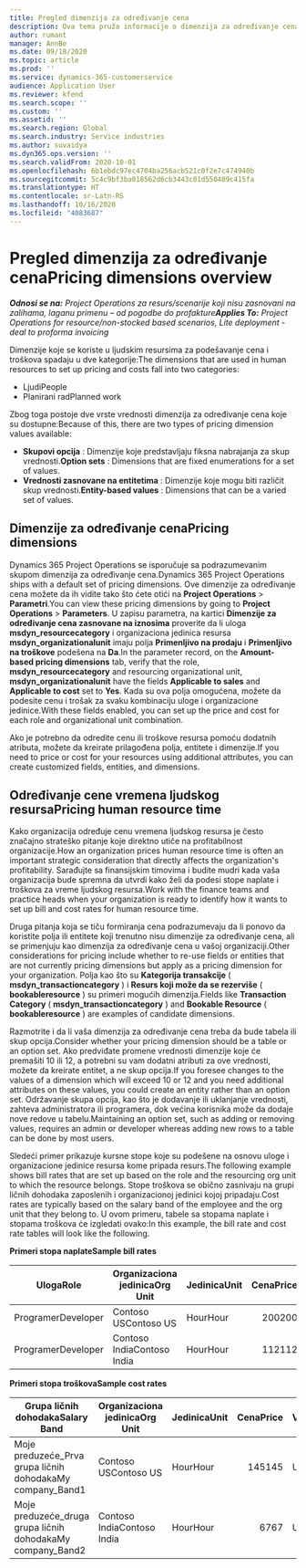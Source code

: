 ```yaml
---
title: Pregled dimenzija za određivanje cena
description: Ova tema pruža informacije o dimenzija za određivanje cena u usluzi Dynamics 365 Project Operations.
author: rumant
manager: AnnBe
ms.date: 09/18/2020
ms.topic: article
ms.prod: ''
ms.service: dynamics-365-customerservice
audience: Application User
ms.reviewer: kfend
ms.search.scope: ''
ms.custom: ''
ms.assetid: ''
ms.search.region: Global
ms.search.industry: Service industries
ms.author: suvaidya
ms.dyn365.ops.version: ''
ms.search.validFrom: 2020-10-01
ms.openlocfilehash: 6b1ebdc97ec4704ba256acb521c0f2e7c474940b
ms.sourcegitcommit: 5c4c9bf3ba018562d6cb3443c01d550489c415fa
ms.translationtype: HT
ms.contentlocale: sr-Latn-RS
ms.lasthandoff: 10/16/2020
ms.locfileid: "4083687"
---
```

# <a name="pricing-dimensions-overview"></a><span data-ttu-id="20971-103">Pregled dimenzija za određivanje cena</span><span class="sxs-lookup"><span data-stu-id="20971-103">Pricing dimensions overview</span></span>

<span data-ttu-id="20971-104">_**Odnosi se na:** Project Operations za resurs/scenarije koji nisu zasnovani na zalihama, laganu primenu – od pogodbe do profakture_</span><span class="sxs-lookup"><span data-stu-id="20971-104">_**Applies To:** Project Operations for resource/non-stocked based scenarios, Lite deployment - deal to proforma invoicing_</span></span>

<span data-ttu-id="20971-105">Dimenzije koje se koriste u ljudskim resursima za podešavanje cena i troškova spadaju u dve kategorije:</span><span class="sxs-lookup"><span data-stu-id="20971-105">The dimensions that are used in human resources to set up pricing and costs fall into two categories:</span></span>

- <span data-ttu-id="20971-106">Ljudi</span><span class="sxs-lookup"><span data-stu-id="20971-106">People</span></span>
- <span data-ttu-id="20971-107">Planirani rad</span><span class="sxs-lookup"><span data-stu-id="20971-107">Planned work</span></span>

<span data-ttu-id="20971-108">Zbog toga postoje dve vrste vrednosti dimenzija za određivanje cena koje su dostupne:</span><span class="sxs-lookup"><span data-stu-id="20971-108">Because of this, there are two types of pricing dimension values available:</span></span>

- <span data-ttu-id="20971-109">**Skupovi opcija** : Dimenzije koje predstavljaju fiksna nabrajanja za skup vrednosti.</span><span class="sxs-lookup"><span data-stu-id="20971-109">**Option sets** : Dimensions that are fixed enumerations for a set of values.</span></span>
- <span data-ttu-id="20971-110">**Vrednosti zasnovane na entitetima** : Dimenzije koje mogu biti različit skup vrednosti.</span><span class="sxs-lookup"><span data-stu-id="20971-110">**Entity-based values** : Dimensions that can be a varied set of values.</span></span>

## <a name="pricing-dimensions"></a><span data-ttu-id="20971-111">Dimenzije za određivanje cena</span><span class="sxs-lookup"><span data-stu-id="20971-111">Pricing dimensions</span></span>

<span data-ttu-id="20971-112">Dynamics 365 Project Operations se isporučuje sa podrazumevanim skupom dimenzija za određivanje cena.</span><span class="sxs-lookup"><span data-stu-id="20971-112">Dynamics 365 Project Operations ships with a default set of pricing dimensions.</span></span> <span data-ttu-id="20971-113">Ove dimenzije za određivanje cena možete da ih vidite tako što ćete otići na **Project Operations** > **Parametri**.</span><span class="sxs-lookup"><span data-stu-id="20971-113">You can view these pricing dimensions by going to **Project Operations** > **Parameters**.</span></span> <span data-ttu-id="20971-114">U zapisu parametra, na kartici **Dimenzije za određivanje cena zasnovane na iznosima** proverite da li uloga **msdyn_resourcecategory** i organizaciona jedinica resursa **msdyn_organizationalunit** imaju polja **Primenljivo na prodaju** i **Primenljivo na troškove** podešena na **Da**.</span><span class="sxs-lookup"><span data-stu-id="20971-114">In the parameter record, on the **Amount-based pricing dimensions** tab, verify that the role, **msdyn_resourcecategory** and resourcing organizational unit, **msdyn_organizationalunit** have the fields **Applicable to sales** and **Applicable to cost** set to **Yes**.</span></span> <span data-ttu-id="20971-115">Kada su ova polja omogućena, možete da podesite cenu i trošak za svaku kombinaciju uloge i organizacione jedinice.</span><span class="sxs-lookup"><span data-stu-id="20971-115">With these fields enabled, you can set up the price and cost for each role and organizational unit combination.</span></span>

<span data-ttu-id="20971-116">Ako je potrebno da odredite cenu ili troškove resursa pomoću dodatnih atributa, možete da kreirate prilagođena polja, entitete i dimenzije.</span><span class="sxs-lookup"><span data-stu-id="20971-116">If you need to price or cost for your resources using additional attributes, you can create customized fields, entities, and dimensions.</span></span>

## <a name="pricing-human-resource-time"></a><span data-ttu-id="20971-117">Određivanje cene vremena ljudskog resursa</span><span class="sxs-lookup"><span data-stu-id="20971-117">Pricing human resource time</span></span>
<span data-ttu-id="20971-118">Kako organizacija određuje cenu vremena ljudskog resursa je često značajno strateško pitanje koje direktno utiče na profitabilnost organizacije.</span><span class="sxs-lookup"><span data-stu-id="20971-118">How an organization prices human resource time is often an important strategic consideration that directly affects the organization's profitability.</span></span> <span data-ttu-id="20971-119">Sarađujte sa finansijskim timovima i budite mudri kada vaša organizacija bude spremna da utvrdi kako želi da podesi stope naplate i troškova za vreme ljudskog resursa.</span><span class="sxs-lookup"><span data-stu-id="20971-119">Work with the finance teams and practice heads when your organization is ready to identify how it wants to set up bill and cost rates for human resource time.</span></span>

<span data-ttu-id="20971-120">Druga pitanja koja se tiču formiranja cena podrazumevaju da li ponovo da koristite polja ili entitete koji trenutno nisu dimenzije za određivanje cena, ali se primenjuju kao dimenzija za određivanje cena u vašoj organizaciji.</span><span class="sxs-lookup"><span data-stu-id="20971-120">Other considerations for pricing include whether to re-use fields or entities that are not currently pricing dimensions but apply as a pricing dimension for your organization.</span></span> <span data-ttu-id="20971-121">Polja kao što su **Kategorija transakcije** ( **msdyn_transactioncategory** ) i **Resurs koji može da se rezerviše** ( **bookableresource** ) su primeri mogućih dimenzija.</span><span class="sxs-lookup"><span data-stu-id="20971-121">Fields like **Transaction Category** ( **msdyn_transactioncategory** ) and **Bookable Resource** ( **bookableresource** ) are examples of candidate dimensions.</span></span> 

<span data-ttu-id="20971-122">Razmotrite i da li vaša dimenzija za određivanje cena treba da bude tabela ili skup opcija.</span><span class="sxs-lookup"><span data-stu-id="20971-122">Consider whether your pricing dimension should be a table or an option set.</span></span> <span data-ttu-id="20971-123">Ako predviđate promene vrednosti dimenzije koje će premašiti 10 ili 12, a potrebni su vam dodatni atributi za ove vrednosti, možete da kreirate entitet, a ne skup opcija.</span><span class="sxs-lookup"><span data-stu-id="20971-123">If you foresee changes to the values of a dimension which will exceed 10 or 12 and you need additional attributes on these values, you could create an entity rather than an option set.</span></span> <span data-ttu-id="20971-124">Održavanje skupa opcija, kao što je dodavanje ili uklanjanje vrednosti, zahteva administratora ili programera, dok većina korisnika može da dodaje nove redove u tabelu.</span><span class="sxs-lookup"><span data-stu-id="20971-124">Maintaining an option set, such as adding or removing values, requires an admin or developer whereas adding new rows to a table can be done by most users.</span></span>

<span data-ttu-id="20971-125">Sledeći primer prikazuje kursne stope koje su podešene na osnovu uloge i organizacione jedinice resursa kome pripada resurs.</span><span class="sxs-lookup"><span data-stu-id="20971-125">The following example shows bill rates that are set up based on the role and the resourcing org unit to which the resource belongs.</span></span> <span data-ttu-id="20971-126">Stope troškova se obično zasnivaju na grupi ličnih dohodaka zaposlenih i organizacionoj jedinici kojoj pripadaju.</span><span class="sxs-lookup"><span data-stu-id="20971-126">Cost rates are typically based on the salary band of the employee and the org unit that they belong to.</span></span> <span data-ttu-id="20971-127">U ovom primeru, tabele sa stopama naplate i stopama troškova će izgledati ovako:</span><span class="sxs-lookup"><span data-stu-id="20971-127">In this example, the bill rate and cost rate tables will look like the following.</span></span>

<span data-ttu-id="20971-128">**Primeri stopa naplate**</span><span class="sxs-lookup"><span data-stu-id="20971-128">**Sample bill rates**</span></span>

| <span data-ttu-id="20971-129">Uloga</span><span class="sxs-lookup"><span data-stu-id="20971-129">Role</span></span>        | <span data-ttu-id="20971-130">Organizaciona jedinica</span><span class="sxs-lookup"><span data-stu-id="20971-130">Org Unit</span></span>    |<span data-ttu-id="20971-131">Jedinica</span><span class="sxs-lookup"><span data-stu-id="20971-131">Unit</span></span>      |<span data-ttu-id="20971-132">Cena</span><span class="sxs-lookup"><span data-stu-id="20971-132">Price</span></span>      |<span data-ttu-id="20971-133">Valuta</span><span class="sxs-lookup"><span data-stu-id="20971-133">Currency</span></span>  |
| ------------|-------------|----------|----------:|----------|
| <span data-ttu-id="20971-134">Programer</span><span class="sxs-lookup"><span data-stu-id="20971-134">Developer</span></span>   | <span data-ttu-id="20971-135">Contoso US</span><span class="sxs-lookup"><span data-stu-id="20971-135">Contoso US</span></span>  |<span data-ttu-id="20971-136">Hour</span><span class="sxs-lookup"><span data-stu-id="20971-136">Hour</span></span> | <span data-ttu-id="20971-137">200</span><span class="sxs-lookup"><span data-stu-id="20971-137">200</span></span>|<span data-ttu-id="20971-138">USD</span><span class="sxs-lookup"><span data-stu-id="20971-138">USD</span></span>     |
| <span data-ttu-id="20971-139">Programer</span><span class="sxs-lookup"><span data-stu-id="20971-139">Developer</span></span>   | <span data-ttu-id="20971-140">Contoso India</span><span class="sxs-lookup"><span data-stu-id="20971-140">Contoso India</span></span> |<span data-ttu-id="20971-141">Hour</span><span class="sxs-lookup"><span data-stu-id="20971-141">Hour</span></span>|   <span data-ttu-id="20971-142">112</span><span class="sxs-lookup"><span data-stu-id="20971-142">112</span></span>|<span data-ttu-id="20971-143">USD</span><span class="sxs-lookup"><span data-stu-id="20971-143">USD</span></span>     |


<span data-ttu-id="20971-144">**Primeri stopa troškova**</span><span class="sxs-lookup"><span data-stu-id="20971-144">**Sample cost rates**</span></span>

| <span data-ttu-id="20971-145">Grupa ličnih dohodaka</span><span class="sxs-lookup"><span data-stu-id="20971-145">Salary Band</span></span>     | <span data-ttu-id="20971-146">Organizaciona jedinica</span><span class="sxs-lookup"><span data-stu-id="20971-146">Org Unit</span></span>    |<span data-ttu-id="20971-147">Jedinica</span><span class="sxs-lookup"><span data-stu-id="20971-147">Unit</span></span>      |<span data-ttu-id="20971-148">Cena</span><span class="sxs-lookup"><span data-stu-id="20971-148">Price</span></span>      |<span data-ttu-id="20971-149">Valuta</span><span class="sxs-lookup"><span data-stu-id="20971-149">Currency</span></span>  |
| ----------------|-------------|----------|----------:|----------|
| <span data-ttu-id="20971-150">Moje preduzeće_Prva grupa ličnih dohodaka</span><span class="sxs-lookup"><span data-stu-id="20971-150">My company_Band1</span></span> | <span data-ttu-id="20971-151">Contoso US</span><span class="sxs-lookup"><span data-stu-id="20971-151">Contoso US</span></span>  |<span data-ttu-id="20971-152">Hour</span><span class="sxs-lookup"><span data-stu-id="20971-152">Hour</span></span> | <span data-ttu-id="20971-153">145</span><span class="sxs-lookup"><span data-stu-id="20971-153">145</span></span>|<span data-ttu-id="20971-154">USD</span><span class="sxs-lookup"><span data-stu-id="20971-154">USD</span></span>     |
| <span data-ttu-id="20971-155">Moje preduzeće_druga grupa ličnih dohodaka</span><span class="sxs-lookup"><span data-stu-id="20971-155">My company_Band2</span></span> | <span data-ttu-id="20971-156">Contoso India</span><span class="sxs-lookup"><span data-stu-id="20971-156">Contoso India</span></span> |<span data-ttu-id="20971-157">Hour</span><span class="sxs-lookup"><span data-stu-id="20971-157">Hour</span></span>|   <span data-ttu-id="20971-158">67</span><span class="sxs-lookup"><span data-stu-id="20971-158">67</span></span>|<span data-ttu-id="20971-159">USD</span><span class="sxs-lookup"><span data-stu-id="20971-159">USD</span></span>     |
